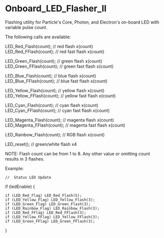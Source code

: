# Onboard_LED_Flasher_II
Flashing utility for Particle's Core, Photon, and Electron's on-board LED with variable pulse count.

The following calls are available: 

LED_Red_Flash(count);  // red flash x(count)  
LED_Red_FFlash(count);  // red fast flash x(count)

LED_Green_Flash(count); // green flash x(count)  
LED_Green_FFlash(count); // green fast flash x(count)

LED_Blue_Flash(count); // blue flash x(count)  
LED_Blue_FFlash(count); // blue fast flash x(count)

LED_Yellow_Flash(count); // yellow flash x(count)  
LED_Yellow_FFlash(count); // yellow fast flash x(count)

LED_Cyan_Flash(count); // cyan flash x(count)  
LED_Cyan_FFlash(count); // cyan fast flash x(count)

LED_Magenta_Flash(count); // magenta flash x(count)  
LED_Magenta_FFlash(count); // magenta fast flash x(count)

LED_Rainbow_Flash(count); // RGB flash x(count) 

LED_reset();  // green/white flash x4

NOTE:
Flash count can be from 1 to 8.  Any other value or omitting count results in 3 flashes.

Example:

    //  Status LED Update  

 if (ledEnable)  {

    if (LED_Red_Flag) LED_Red_Flash(5);
    if (LED_Yellow_Flag) LED_Yellow_Flash(3);
    if (LED_Green_Flag) LED_Green_Flash(3);
    if (LED_Rainbow_Flag) LED_Rainbow_Flash(3);
    if (LED_Red_FFlag) LED_Red_FFlash(3);
    if (LED_Yellow_FFlag) LED_Yellow_FFlash(3);
    if (LED_Green_FFlag) LED_Green_FFlash(3);
}
